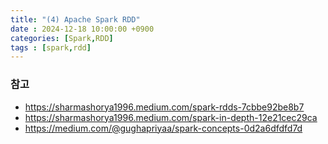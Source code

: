 ```yaml
---
title: "(4) Apache Spark RDD"
date : 2024-12-18 10:00:00 +0900
categories: [Spark,RDD]
tags : [spark,rdd]
---
```



### **참고**

- <https://sharmashorya1996.medium.com/spark-rdds-7cbbe92be8b7>
- <https://sharmashorya1996.medium.com/spark-in-depth-12e21cec29ca>
- <https://medium.com/@gughapriyaa/spark-concepts-0d2a6dfdfd7d>
